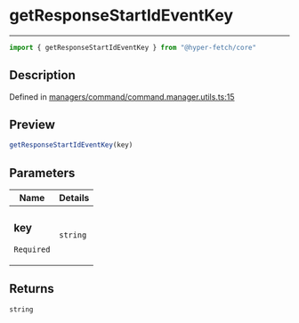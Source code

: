 

# getResponseStartIdEventKey

<div class="api-docs__separator">

---

</div><div class="api-docs__import">

```ts
import { getResponseStartIdEventKey } from "@hyper-fetch/core"
```

</div><div class="api-docs__section">

## Description

</div><div class="api-docs__description"><span class="api-docs__do-not-parse">



</span></div><p class="api-docs__definition">

Defined in [managers/command/command.manager.utils.ts:15](https://github.com/BetterTyped/hyper-fetch/blob/3fe127e9/packages/core/src/managers/command/command.manager.utils.ts#L15)

</p><div class="api-docs__section">

## Preview

</div><div class="api-docs__preview fn">

```ts
getResponseStartIdEventKey(key)
```

</div><div class="api-docs__section">

## Parameters

</div><div class="api-docs__parameters"><table><thead><tr><th>Name</th><th>Details</th></tr></thead><tbody><tr param-data="key"><td class="api-docs__param-name required">

### key 

`Required`

</td><td class="api-docs__param-type">

`string`

</td></tr></tbody></table></div><div class="api-docs__section">

## Returns

</div><div class="api-docs__returns">

```ts
string
```

</div>